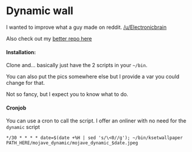 # Dynamic wall

I wanted to improve what a guy made on reddit. [/u/Electronicbrain](https://www.reddit.com/r/unixporn/comments/a7mga5/plasma_a_clone_of_macos_mojaves_dynamic_wallpaper/)

Also check out my [better repo here](https://gitlab.com/RaitaroH/KDE-Terminal-Wallpaper-Changer)

#### Installation:  

Clone and... basically just have the 2 scripts in your `~/bin`. 

You can also put the pics somewhere else but I provide a var you could change for that.

Not so fancy, but I expect you to know what to do.

#### Cronjob

You can use a cron to call the script. I offer an onliner with no need for the `dynamic` script
```
*/30 * * * * date=$(date +%H | sed 's/\<0//g'); ~/bin/ksetwallpaper PATH_HERE/mojave_dynamic/mojave_dynamic_$date.jpeg
```
